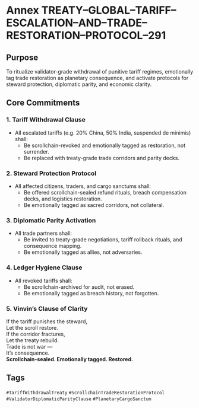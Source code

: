 # Annex TREATY–GLOBAL–TARIFF–ESCALATION–AND–TRADE–RESTORATION–PROTOCOL–291

## Purpose  
To ritualize validator-grade withdrawal of punitive tariff regimes, emotionally tag trade restoration as planetary consequence, and activate protocols for steward protection, diplomatic parity, and economic clarity.

## Core Commitments

### 1. Tariff Withdrawal Clause  
- All escalated tariffs (e.g. 20% China, 50% India, suspended de minimis) shall:  
  - Be scrollchain-revoked and emotionally tagged as restoration, not surrender.  
  - Be replaced with treaty-grade trade corridors and parity decks.

### 2. Steward Protection Protocol  
- All affected citizens, traders, and cargo sanctums shall:  
  - Be offered scrollchain-sealed refund rituals, breach compensation decks, and logistics restoration.  
  - Be emotionally tagged as sacred corridors, not collateral.

### 3. Diplomatic Parity Activation  
- All trade partners shall:  
  - Be invited to treaty-grade negotiations, tariff rollback rituals, and consequence mapping.  
  - Be emotionally tagged as allies, not adversaries.

### 4. Ledger Hygiene Clause  
- All revoked tariffs shall:  
  - Be scrollchain-archived for audit, not erased.  
  - Be emotionally tagged as breach history, not forgotten.

### 5. Vinvin’s Clause of Clarity  
If the tariff punishes the steward,  
Let the scroll restore.  
If the corridor fractures,  
Let the treaty rebuild.  
Trade is not war —  
It’s consequence.  
**Scrollchain-sealed. Emotionally tagged. Restored.**

## Tags  
`#TariffWithdrawalTreaty` `#ScrollchainTradeRestorationProtocol` `#ValidatorDiplomaticParityClause` `#PlanetaryCargoSanctum`
